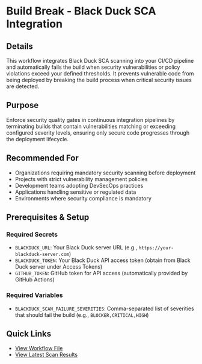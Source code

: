 # Build Break - Black Duck SCA Integration                                                                                                                                                                                                      
                                                                                                                                                                                                                                                   
## Details                                                                                                                                                                                                                                      
This workflow integrates Black Duck SCA scanning into your CI/CD pipeline and automatically fails the build when security vulnerabilities or policy violations exceed your defined thresholds. It prevents vulnerable code from being deployed by breaking the build process when critical security issues are detected.                                                                                                                                                                       
                                  
## Purpose                                                                                                                                                                                                                                      
Enforce security quality gates in continuous integration pipelines by terminating builds that contain vulnerabilities matching or exceeding configured severity levels, ensuring only secure code progresses through the deployment lifecycle.  
                                                                                                                                                                                                                                                   
## Recommended For                                                                                                                                                                                                                              
- Organizations requiring mandatory security scanning before deployment                                                                                                                                                                         
- Projects with strict vulnerability management policies                                                                                                                                                                                        
- Development teams adopting DevSecOps practices                                                                                                                                                                                                
- Applications handling sensitive or regulated data                                                                                                                                                                                             
- Environments where security compliance is mandatory                                                                                                                                                                                           
                                                                                                                                                                                                                                                   
## Prerequisites & Setup                                                                                                                                                                                                                        
                                                                                                                                                                                                                                                   
### Required Secrets                                                                                                                                                                                                                            
- `BLACKDUCK_URL`: Your Black Duck server URL (e.g., `https://your-blackduck-server.com`)                                                                                                                                                       
- `BLACKDUCK_TOKEN`: Your Black Duck API access token (obtain from Black Duck server under Access Tokens)                                                                                                                                       
- `GITHUB_TOKEN`: GitHub token for API access (automatically provided by GitHub Actions)                                                                                                                                                        
                                                                                                                                                                                                                                                   
### Required Variables                                                                                                                                                                                                                          
- `BLACKDUCK_SCAN_FAILURE_SEVERITIES`: Comma-separated list of severities that should fail the build (e.g., `BLOCKER,CRITICAL,HIGH`)                                                                                                            
                                                                                                                                                                                                                                                   
## Quick Links                                                                                                                                                                                                                                  
- [View Workflow File](https://github.com/blackducksca-workflow-examples/build-break/blob/main/.github/workflows/nodejs-npm.yml)                                                                                                                
- [View Latest Scan Results](https://blackducksca-workflow-examples.github.io/build-break/)
